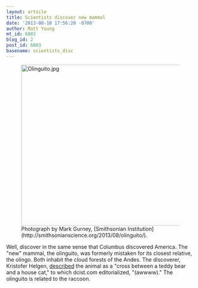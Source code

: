 ```yaml
---
layout: article
title: Scientists discover new mammal
date: '2013-08-18 17:56:20 -0700'
author: Matt Young
mt_id: 6803
blog_id: 2
post_id: 6803
basename: scientists_disc
---
```

<figure>
<img src="http://pandasthumb.org/Olinguito.jpg" alt="Olinguito.jpg" width="600" height="429" />
<figcaption markdown="span">
Photograph by Mark Gurney, [Smithsonian Institution](http://smithsonianscience.org/2013/08/olinguito/).

</figcaption>
</figure>


Well, discover in the same sense that Columbus discovered America. The "new" mammal, the olinguito, was formerly mistaken for its closest relative, the olingo. Both inhabit the cloud forests of the Andes.  The discoverer, Kristofer Helgen, [described](http://dcist.com/2013/08/smithsonian_announces_discovery_of.php) the animal as a "cross between a teddy bear and a house cat," to which dcist.com editorialized, "(awwww)." The olinguito is related to the raccoon.
